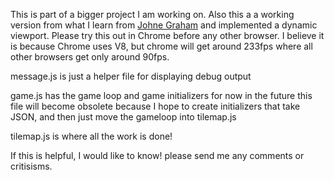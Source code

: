 This is part of a bigger project I am working on.Also this a a working version from what I learn from <a href="http://www.johnegraham2.com/web-technology/javascript-2d-tile-engine-canvas-helper-objects/">Johne Graham</a> and implemented a dynamic viewport. Please try this out in Chrome before any other browser. I believe it is because Chrome uses V8, but chrome will get around 233fps where all other browsers get only around 90fps.  message.js is just a helper file for displaying debug output  game.js has the game loop and game initializers for now in the future this file will become obsolete because I hope to  create initializers that take JSON, and then just move the gameloop into tilemap.js  tilemap.js is where all the work is done!  If this is helpful, I would like to know! please send me any comments or critisisms.